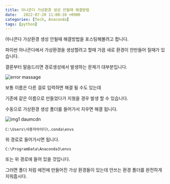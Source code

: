 ```yaml
---
title: 아나콘다 가상환경 생성 안될때 해결방법
date:   2022-07-20 11:00:10 +0900
categories: [Tech, Anaconda]
tags: [python]
---
```


아나콘다 가상환경 생성 안될때 해결방법을 포스팅해볼려고 합니다.

파이썬 아나콘다에서 가상환경을 생성할려고 할때 가끔 새로 환경이 안만들어 질때가 있습니다.

결론부터 말씀드리면 경로생성에서 발생하는 문제가 대부분입니다.

![error massage](https://user-images.githubusercontent.com/85277660/210798372-4c98a2af-dbe8-41fd-bc05-93967a28767b.png)

보통 이름은 다른 걸로 입력하면 해결 될 수도 있는데

기존에 같은 이름으로 만들었다가 지웠을 경우 발생 할 수 있습니다.

수동으로 가상환경 생성 폴더를 들어가서 지우면 해결 됩니다.

![img1 daumcdn](https://user-images.githubusercontent.com/85277660/210798440-f5a415bf-52a8-4356-ac9e-b6a06fce13e0.png)

```
C:\Users\사용자아이디\.conda\envs
```

위 경로로 들어가시면 됩니다.

```
C:\ProgramData\Anaconda3\envs
```

또는 위 경로에 들어 있을 것입니다.

그러면 폴더 처럼 에전에 만들어진 가상 환경들이 있는데 안쓰는 환경 폴더를 완전하게 지워줍시다.
